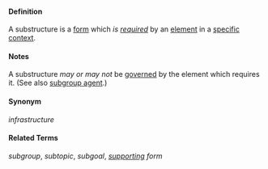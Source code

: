 #### Definition

A substructure is a [form](https://github.com/gcassel/Modular-Organization-Terminology/blob/master/terms/form.md) which *is [required](https://github.com/gcassel/Modular-Organization-Terminology/blob/master/terms/require.md)* by an [element](https://github.com/gcassel/Modular-Organization-Terminology/blob/master/terms/element.md) in a [specific](https://github.com/gcassel/Modular-Organization-Terminology/blob/master/terms/specific.md) [context](https://github.com/gcassel/Modular-Organization-Terminology/blob/master/terms/context.md).

#### Notes

A substructure *may or may not* be [governed](https://github.com/gcassel/Modular-Organization-Terminology/blob/master/terms/govern.md) by the element which requires it.  (See also [subgroup agent](https://github.com/gcassel/Modular-Organization-Terminology/blob/master/compound-terms/subgroup-agent.md).)

#### Synonym

*infrastructure*

#### Related Terms

*subgroup*, *subtopic*, *subgoal*, *[supporting](https://github.com/gcassel/Modular-Organization-Terminology/blob/master/terms/support.md) form*


